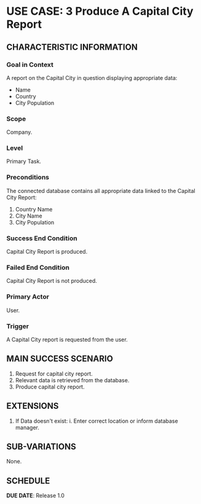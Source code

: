 # USE CASE: 3 Produce A Capital City Report

## CHARACTERISTIC INFORMATION

### Goal in Context

A report on the Capital City in question displaying appropriate data:

* Name
* Country
* City Population

### Scope

Company.

### Level

Primary Task.

### Preconditions

The connected database contains all appropriate data linked to the Capital City Report:

1. Country Name
2. City Name
3. City Population

### Success End Condition

Capital City Report is produced.

### Failed End Condition

Capital City Report is not produced.

### Primary Actor

User.

### Trigger

A Capital City report is requested from the user.

## MAIN SUCCESS SCENARIO

1. Request for capital city report.
2. Relevant data is retrieved from the database.
3. Produce capital city report.

## EXTENSIONS

1. If Data doesn't exist:
    i. Enter correct location or inform database manager.

## SUB-VARIATIONS

None.

## SCHEDULE

**DUE DATE**: Release 1.0
